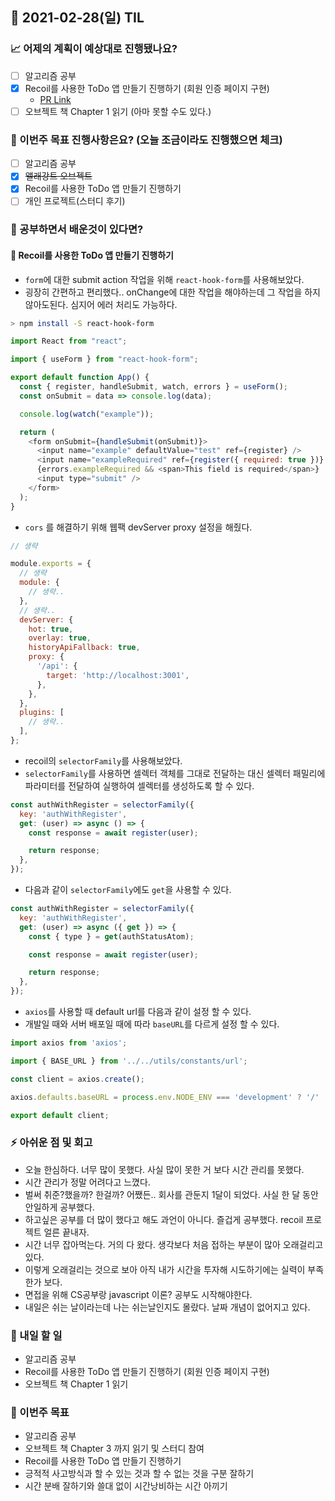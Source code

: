 ## 📆 2021-02-28(일) TIL

### 📈 어제의 계획이 예상대로 진행됐나요?
- [ ] 알고리즘 공부
- [x] Recoil를 사용한 ToDo 앱 만들기 진행하기 (회원 인증 페이지 구현)
  - [PR Link](https://github.com/saseungmin/Recoil_ToDo/pull/42)
- [ ] 오브젝트 책 Chapter 1 읽기 (아마 못할 수도 있다.)

### 🦄 이번주 목표 진행사항은요? (오늘 조금이라도 진행했으면 체크)
- [ ] 알고리즘 공부
- [x] ~~앨래강트 오브젝트~~
- [x] Recoil를 사용한 ToDo 앱 만들기 진행하기
- [ ] 개인 프로젝트(스터디 후기)

### 🤔 공부하면서 배운것이 있다면?

#### 🎈 Recoil를 사용한 ToDo 앱 만들기 진행하기
- `form`에 대한 submit action 작업을 위해 `react-hook-form`를 사용해보았다.
- 굉장히 간편하고 편리했다.. onChange에 대한 작업을 해야하는데 그 작업을 하지 않아도된다. 심지어 에러 처리도 가능하다.

```bash
> npm install -S react-hook-form
```

```js
import React from "react";

import { useForm } from "react-hook-form";

export default function App() {
  const { register, handleSubmit, watch, errors } = useForm();
  const onSubmit = data => console.log(data);

  console.log(watch("example")); 

  return (
    <form onSubmit={handleSubmit(onSubmit)}>
      <input name="example" defaultValue="test" ref={register} />
      <input name="exampleRequired" ref={register({ required: true })} />
      {errors.exampleRequired && <span>This field is required</span>}
      <input type="submit" />
    </form>
  );
}
```


- `cors` 를 해결하기 위해 웹팩 devServer proxy 설정을 해줬다.

```js
// 생략

module.exports = {
  // 생략
  module: {
    // 생략..
  },
  // 생략..
  devServer: {
    hot: true,
    overlay: true,
    historyApiFallback: true,
    proxy: {
      '/api': {
        target: 'http://localhost:3001',
      },
    },
  },
  plugins: [
    // 생략..
  ],
};
```

- recoil의 `selectorFamily`를 사용해보았다.
- `selectorFamily`를 사용하면 셀렉터 객체를 그대로 전달하는 대신 셀렉터 패밀리에 파라미터를 전달하여 실행하여 셀렉터를 생성하도록 할 수 있다.

```js
const authWithRegister = selectorFamily({
  key: 'authWithRegister',
  get: (user) => async () => {
    const response = await register(user);

    return response;
  },
});
```

- 다음과 같이 `selectorFamily`에도 `get`을 사용할 수 있다.

```js
const authWithRegister = selectorFamily({
  key: 'authWithRegister',
  get: (user) => async ({ get }) => {
    const { type } = get(authStatusAtom);

    const response = await register(user);

    return response;
  },
});
```

- `axios`를 사용할 때 default url를 다음과 같이 설정 할 수 있다.
- 개발일 때와 서버 배포일 때에 따라 `baseURL`를 다르게 설정 할 수 있다.

```js
import axios from 'axios';

import { BASE_URL } from '../../utils/constants/url';

const client = axios.create();

axios.defaults.baseURL = process.env.NODE_ENV === 'development' ? '/' : BASE_URL;

export default client;

```

### ⚡ 아쉬운 점 및 회고
- 오늘 한심하다. 너무 많이 못했다. 사실 많이 못한 거 보다 시간 관리를 못했다.
- 시간 관리가 정말 어려다고 느꼈다.
- 벌써 취준?했을까? 한걸까? 어쨌든.. 회사를 관둔지 1달이 되었다. 사실 한 달 동안 안일하게 공부했다.
- 하고싶은 공부를 더 많이 했다고 해도 과언이 아니다. 즐겁게 공부했다. recoil 프로젝트 얼른 끝내자.
- 시간 너무 잡아먹는다. 거의 다 왔다. 생각보다 처음 접하는 부분이 많아 오래걸리고 있다.
- 이렇게 오래걸리는 것으로 보아 아직 내가 시간을 투자해 시도하기에는 실력이 부족한가 보다.
- 면접을 위해 CS공부랑 javascript 이론? 공부도 시작해야한다.
- 내일은 쉬는 날이라는데 나는 쉬는날인지도 몰랐다. 날짜 개념이 없어지고 있다.

### 🚀 내일 할 일
- 알고리즘 공부
- Recoil를 사용한 ToDo 앱 만들기 진행하기 (회원 인증 페이지 구현)
- 오브젝트 책 Chapter 1 읽기

### 🎯 이번주 목표
- 알고리즘 공부
- 오브젝트 책 Chapter 3 까지 읽기 및 스터디 참여
- Recoil를 사용한 ToDo 앱 만들기 진행하기
- 긍적적 사고방식과 할 수 있는 것과 할 수 없는 것을 구분 잘하기
- 시간 분배 잘하기와 쓸대 없이 시간낭비하는 시간 아끼기